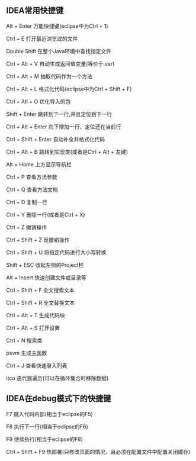 ## IDEA常用快捷键
Alt + Enter 万能快捷键(eclipse中为Ctrl + 1)

Ctrl + E 打开最近浏览过的文件

Double Shift 在整个Java环境中查找指定文件

Ctrl + Alt + V 自动生成返回值变量(等价于.var)

Ctrl + Alt + M 抽取代码作为一个方法

Ctrl + Alt + L 格式化代码(eclipse中为Ctrl +  Shift + F)

Ctrl + Atl + O 优化导入的包

Shift + Enter 跳转到下一行,并且定位到下一行

Ctrl + Alt + Enter 向下增加一行，定位还在当前行

Ctrl + Shift + Enter 自动补全并格式化代码

Ctrl + Alt + B 跳转到实现类(或者是Ctrl + Alt + 左键)

Alt + Home 上方显示导航栏

Ctrl + P 查看方法参数

Ctrl + Q 查看方法文档

Ctrl + D 复制一行

Ctrl + Y 删除一行(或者是Ctrl + X)

Ctrl + Z 撤销操作

Ctrl + Shift + Z 反撤销操作

Ctrl + Shift + U 将指定代码进行大小写转换

Shift + ESC 收起左侧的Project栏

Alt + Insert 快速创建文件或目录等

Ctrl + Shift + F 全文搜索文本

Ctrl + Shift + R 全文替换文本

Ctrl + Alt + T 生成代码块

Ctrl + Alt + S 打开设置
 
Ctrl + N 搜索类

psvm 生成主函数

Ctrl + J 查看快速录入列表

itco 迭代器遍历(可以在循环集合时移除数据)

## IDEA在debug模式下的快捷键
F7 跳入代码内部(相当于eclipse的F5)

F8 执行下一行(相当于eclipse的F6)

F9 继续执行(相当于eclipse的F8)

Ctrl + Shift + F9 热部署(只修改页面的情况，且必须在配置文件中配置关闭缓存)






